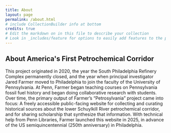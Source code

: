 ```yaml
---
title: About
layout: page
permalink: /about.html
# include CollectionBuilder info at bottom
credits: true
# Edit the markdown on in this file to describe your collection
# Look in _includes/feature for options to easily add features to the page
---
```


<!--- {% include feature/jumbotron.html objectid="https://cdil.lib.uidaho.edu/images/palouse_sm.jpg" %} 

{% include feature/nav-menu.html sections="About CollectionBuilder CSV;About the About Page" %} --->

## About America's First Petrochemical Corridor

This project originated in 2020, the year the South Philadelphia Refinery Complex permanently closed, and the year when principal investigator Jared Farmer moved to Philadelphia to join the faculty of the University of Pennsylvania. At Penn, Farmer began teaching courses on Pennsylvania fossil fuel history and began doing collaborative research with students. Over time, the primary output of Farmer’s “Petrosylvania” project came into focus: A freely accessible public-facing website for collecting and curating historical sources about the lower Schuylkill River petrochemical corridor, and for sharing scholarship that synthesize that information. With technical help from Penn Libraries, Farmer launched this website in 2025, in advance of the US semiquincentennial (250th anniversary) in Philadelphia.